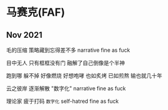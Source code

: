 # 马赛克(FAF)

## Nov 2021 

毛的压缩
策略藏到忘得差不多
narrative fine as fuck

目中无人
只有框框没有门
融解了自己倒像是个半神

跑到哪
躲不掉
好像燃烧
好想咆哮
也如炙烤
已如煎熬
输也就几十年

云之彼岸
逐渐解散
"数字化"
narrative fine as fuck

理论家
疲于打码
`数字化`
self-hatred fine as fuck
